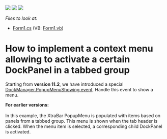 <!-- default badges list -->
![](https://img.shields.io/endpoint?url=https://codecentral.devexpress.com/api/v1/VersionRange/128617034/10.1.7%2B)
[![](https://img.shields.io/badge/Open_in_DevExpress_Support_Center-FF7200?style=flat-square&logo=DevExpress&logoColor=white)](https://supportcenter.devexpress.com/ticket/details/E2676)
[![](https://img.shields.io/badge/📖_How_to_use_DevExpress_Examples-e9f6fc?style=flat-square)](https://docs.devexpress.com/GeneralInformation/403183)
<!-- default badges end -->
<!-- default file list -->
*Files to look at*:

* [Form1.cs](./CS/WindowsFormsApplication1/Form1.cs) (VB: [Form1.vb](./VB/WindowsFormsApplication1/Form1.vb))
<!-- default file list end -->
# How to implement a context menu allowing to activate a certain DockPanel in a tabbed group


<p>Starting from <strong>version 11.2</strong>, we have introduced a special <a href="http://documentation.devexpress.com/#WindowsForms/DevExpressXtraBarsDockingDockManager_PopupMenuShowingtopic"><u>DockManager.PopupMenuShowing event</u></a>. Handle this event to show a menu.  </p><p><strong>For earlier versions:<br />
</strong><br />
In this example, the XtraBar PopupMenu is populated with items based on panels from a tabbed group. This menu is shown when the tab header is clicked. When the menu item is selected, a corresponding child DockPanel is activated.</p>

<br/>


